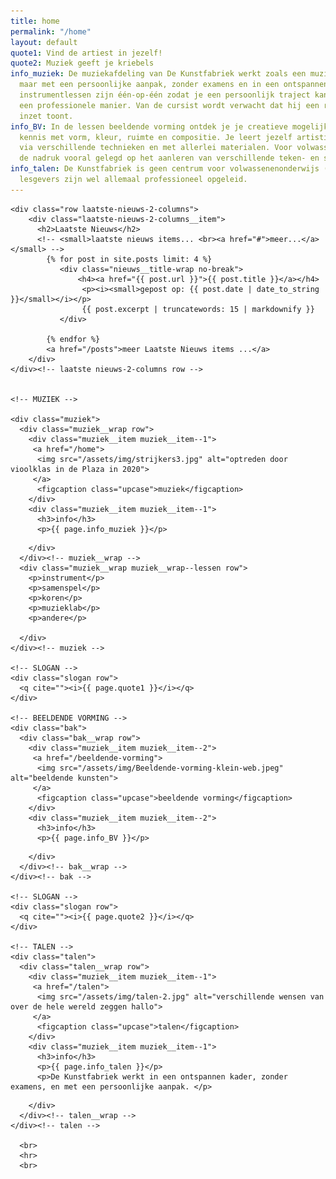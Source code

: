 ```yaml
---
title: home
permalink: "/home"
layout: default
quote1: Vind de artiest in jezelf!
quote2: Muziek geeft je kriebels
info_muziek: De muziekafdeling van De Kunstfabriek werkt zoals een muziekacademie,
  maar met een persoonlijke aanpak, zonder examens en in een ontspannen kader. De
  instrumentlessen zijn één-op-één zodat je een persoonlijk traject kan volgen op
  een professionele manier. Van de cursist wordt verwacht dat hij een regelmatige
  inzet toont.
info_BV: In de lessen beeldende vorming ontdek je je creatieve mogelijkheden. Je maakt
  kennis met vorm, kleur, ruimte en compositie. Je leert jezelf artistiek te uiten
  via verschillende technieken en met allerlei materialen. Voor volwassenen wordt
  de nadruk vooral gelegd op het aanleren van verschillende teken- en schildertechnieken.
info_talen: De Kunstfabriek is geen centrum voor volwassenenonderwijs (CVO), onze
  lesgevers zijn wel allemaal professioneel opgeleid.
---
```


  <main id="top">

    <div class="row laatste-nieuws-2-columns">
        <div class="laatste-nieuws-2-columns__item">
          <h2>Laatste Nieuws</h2>
          <!-- <small>laatste nieuws items... <br><a href="#">meer...</a></small> -->
            {% for post in site.posts limit: 4 %}
               <div class="nieuws__title-wrap no-break">
                   <h4><a href="{{ post.url }}">{{ post.title }}</a></h4>
                    <p><i><small>gepost op: {{ post.date | date_to_string }}</small></i></p>
                    {{ post.excerpt | truncatewords: 15 | markdownify }}
               </div>

            {% endfor %}
            <a href="/posts">meer Laatste Nieuws items ...</a>
        </div>
    </div><!-- laatste nieuws-2-columns row -->


    <!-- MUZIEK -->

    <div class="muziek">
      <div class="muziek__wrap row">
        <div class="muziek__item muziek__item--1">
         <a href="/home">
          <img src="/assets/img/strijkers3.jpg" alt="optreden door vioolklas in de Plaza in 2020">
         </a>
          <figcaption class="upcase">muziek</figcaption>
        </div>
        <div class="muziek__item muziek__item--1">
          <h3>info</h3>
          <p>{{ page.info_muziek }}</p>
<!--          <a href="/">meer info</a>-->
        </div>
      </div><!-- muziek__wrap -->
      <div class="muziek__wrap muziek__wrap--lessen row">
        <p>instrument</p>
        <p>samenspel</p>
        <p>koren</p>
        <p>muzieklab</p>
        <p>andere</p>

      </div>
    </div><!-- muziek -->

    <!-- SLOGAN -->
    <div class="slogan row">
      <q cite=""><i>{{ page.quote1 }}</i></q>
    </div>

    <!-- BEELDENDE VORMING -->
    <div class="bak">
      <div class="bak__wrap row">
        <div class="muziek__item muziek__item--2">
         <a href="/beeldende-vorming">
          <img src="/assets/img/Beeldende-vorming-klein-web.jpeg" alt="beeldende kunsten">
         </a>
          <figcaption class="upcase">beeldende vorming</figcaption>
        </div>
        <div class="muziek__item muziek__item--2">
          <h3>info</h3>
          <p>{{ page.info_BV }}</p>
<!--          <a href="/">meer info</a>-->
        </div>
      </div><!-- bak__wrap -->
    </div><!-- bak -->

    <!-- SLOGAN -->
    <div class="slogan row">
      <q cite=""><i>{{ page.quote2 }}</i></q>
    </div>

    <!-- TALEN -->
    <div class="talen">
      <div class="talen__wrap row">
        <div class="muziek__item muziek__item--1">
         <a href="/talen">
          <img src="/assets/img/talen-2.jpg" alt="verschillende wensen van over de hele wereld zeggen hallo">
         </a>
          <figcaption class="upcase">talen</figcaption>
        </div>
        <div class="muziek__item muziek__item--1">
          <h3>info</h3>
          <p>{{ page.info_talen }}</p>
          <p>De Kunstfabriek werkt in een ontspannen kader, zonder examens, en met een persoonlijke aanpak. </p>
<!--          <a href="/">meer info</a>-->
        </div>
      </div><!-- talen__wrap -->
    </div><!-- talen -->

      <br>
      <hr>
      <br>

  </main>
